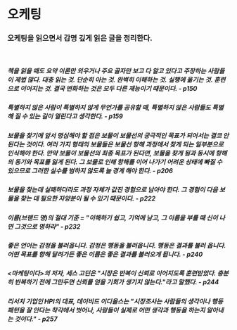 # 오케팅

### 오케팅을 읽으면서 감명 깊게 읽은 글을 정리한다.

<br />

##### 책을 읽을 때도 요약 이론만 외우거나 주요 골자만 보고 다 알고 있다고 주장하는 사람들이 제법 많다. 대충 읽는 것. 단순히 아는 것. 완벽히 이해하는 것. 실행에 옮기는 것. 훈련으로 이어지는 것. 결국 변화하는 것은 모두 다른 재능이기 때문이다. - p150

##### 특별하지 않은 사람이 특별하지 않게 무언가를 공유할 때, 특별하지 않은 사람들도 특별해 질 수 있는 길이 열린다고 생각한다. - p159

##### 보물을 찾기에 앞서 명심해야 할 점은 보물이 보물선의 궁극적인 목표가 되어서는 결코 안 된다는 것이다. 여러 가지 형태의 보물들은 보물선 항해 과정에서 찾게 되는 일부분으로 인식해야 한다. 만약 보물이 보물선의 최종 목표가 된다면, 보물을 찾게 됨과 동시에 항해의 동기와 목표를 잃게 된다. 그 보물로 인해 항해를 이어 나가기 어려운 상태에 빠질 수 있으므로 그러한 실수를 범하지 않도록 늘 경계 해야 한다. - p206

##### 보물을 찾는데 실패하더라도 과정 자체가 값진 경험으로 남아야 한다. 그 경험이 다음 보물을 찾는 데 필요한 자양분이 될 수 있기 때문이다. - p222

##### 이름(브랜드 명)의 절대 기준 = "이해하기 쉽고, 기억에 남고, 그 이름을 부를 때 신이 나면 그것으로 명하라" - p232

##### 좋은 언어는 감정을 불러옵니다. 감정은 행동을 불러옵니다. 행동은 결과를 불러 옵니다. 어떤 목표를 향해 달려가든 좋은 이름은 좋은 결과를 불러오게 됩니다. - p240

##### <마케팅이다>의 저자, 세스 고딘은 "시장은 반복이 신뢰로 이어지도록 훈련받았다. 충분히 반복하기 전에 그만두면 신뢰를 얻을 기회가 생기지 않는다."라고 말했다. - p244

##### 리서치 기업인 HPI의 대표, 데이비드 이디올스는 "시장조사는 사람들의 생각이나 행동 패턴을 잘 안다는 착각에서 벗어나, 사람들이 실제로 어떤 생각과 행동을 하는지 알아내는 것이다." - p257
